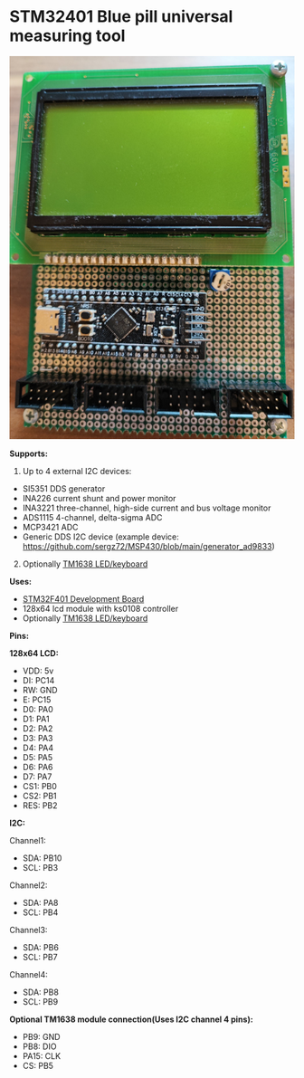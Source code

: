 # STM32401 Blue pill universal measuring tool

![](stm32f401_meter.jpg)

**Supports:**
1. Up to 4 external I2C devices:
  - SI5351 DDS generator
  - INA226 current shunt and power monitor
  - INA3221 three-channel, high-side current and bus voltage monitor
  - ADS1115 4-channel, delta-sigma ADC
  - MCP3421 ADC
  - Generic DDS I2C device (example device: https://github.com/sergz72/MSP430/blob/main/generator_ad9833)
2. Optionally [TM1638 LED/keyboard](https://www.amazon.de/gp/product/B07Y9QB74M)

**Uses:**
- [STM32F401 Development Board](https://www.amazon.de/gp/product/B0B5DVM7KH)
- 128x64 lcd module with ks0108 controller
- Optionally [TM1638 LED/keyboard](https://www.amazon.de/gp/product/B07Y9QB74M)

**Pins:**

**128x64 LCD:**
- VDD: 5v
- DI: PC14
- RW: GND
- E: PC15
- D0: PA0
- D1: PA1
- D2: PA2
- D3: PA3
- D4: PA4
- D5: PA5
- D6: PA6
- D7: PA7
- CS1: PB0
- CS2: PB1
- RES: PB2

**I2C:**

Channel1:
- SDA: PB10
- SCL: PB3

Channel2:
- SDA: PA8
- SCL: PB4

Channel3:
- SDA: PB6
- SCL: PB7

Channel4:
- SDA: PB8
- SCL: PB9

**Optional TM1638 module connection(Uses I2C channel 4 pins):**
- PB9: GND
- PB8: DIO
- PA15: CLK
- CS: PB5
